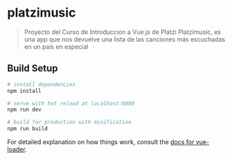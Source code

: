 # platzimusic

> Proyecto del Curso de Introduccion a Vue.js de Platzi
> Platzimusic, es una app que nos devuelve una lista de las canciones más escuchadas en un país en especial

## Build Setup

``` bash
# install dependencies
npm install

# serve with hot reload at localhost:8080
npm run dev

# build for production with minification
npm run build
```

For detailed explanation on how things work, consult the [docs for vue-loader](http://vuejs.github.io/vue-loader).
